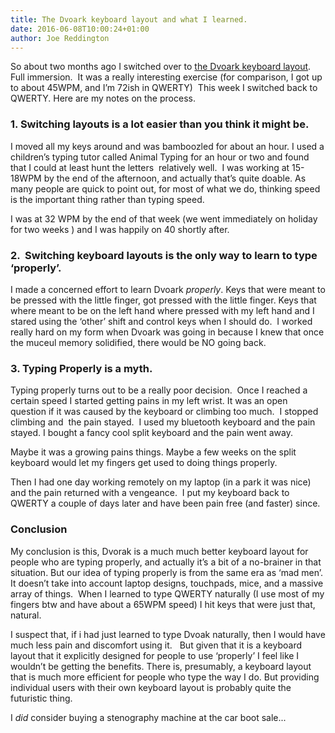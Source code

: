 ```yaml
---
title: The Dvoark keyboard layout and what I learned.
date: 2016-06-08T10:00:24+01:00
author: Joe Reddington
---
```

  So about two months ago I switched over to <a href="https://en.wikipedia.org/wiki/Dvorak_Simplified_Keyboard">the Dvoark keyboard layout</a>. Full immersion.  It was a really interesting exercise (for comparison, I got up to about 45WPM, and I&#8217;m 72ish in QWERTY)  This week I switched back to QWERTY. Here are my notes on the process. 

### 1. Switching layouts is a lot easier than you think it might be.

  I moved all my keys around and was bamboozled for about an hour. I used a children’s typing tutor called Animal Typing for an hour or two and found that I could at least hunt the letters  relatively well.  I was working at 15-18WPM by the end of the afternoon, and actually that’s quite doable. As many people are quick to point out, for most of what we do, thinking speed is the important thing rather than typing speed.

  I was at 32 WPM by the end of that week (we went immediately on holiday for two weeks ) and I was happily on 40 shortly after.

### 2.  Switching keyboard layouts is the only way to learn to type ‘properly’.

  I made a concerned effort to learn Dvoark <i>properly</i>. Keys that were meant to be pressed with the little finger, got pressed with the little finger. Keys that where meant to be on the left hand where pressed with my left hand and I stared using the ‘other’ shift and control keys when I should do.  I worked really hard on my form when Dvoark was going in because I knew that once the muceul memory solidified, there would be NO going back.

### 3. Typing Properly is a myth.

  Typing properly turns out to be a really poor decision.  Once I reached a certain speed I started getting pains in my left wrist. It was an open question if it was caused by the keyboard or climbing too much.  I stopped climbing and  the pain stayed.  I used my bluetooth keyboard and the pain stayed. I bought a fancy cool split keyboard and the pain went away.

  Maybe it was a growing pains things. Maybe a few weeks on the split keyboard would let my fingers get used to doing things properly.


  Then I had one day working remotely on my laptop (in a park it was nice) and the pain returned with a vengeance.  I put my keyboard back to QWERTY a couple of days later and have been pain free (and faster) since.


### Conclusion

My conclusion is this, Dvorak is a much much better keyboard layout for people who are typing properly, and actually it’s a bit of a no-brainer in that situation. But our idea of typing properly is from the same era as ‘mad men’. It doesn’t take into account laptop designs, touchpads, mice, and a massive array of things.  When I learned to type QWERTY naturally (I use most of my fingers btw and have about a 65WPM speed) I hit keys that were just that, natural.

I suspect that, if i had just learned to type Dvoak naturally, then I would have much less pain and discomfort using it.   But given that it is a keyboard layout that it explicitly designed for people to use ‘properly’ I feel like I wouldn’t be getting the benefits. There is, presumably, a keyboard layout that is much more efficient for people who type the way I do. But providing individual users with their own keyboard layout is probably quite the futuristic thing.


I _did_ consider buying a stenography machine at the car boot sale...






